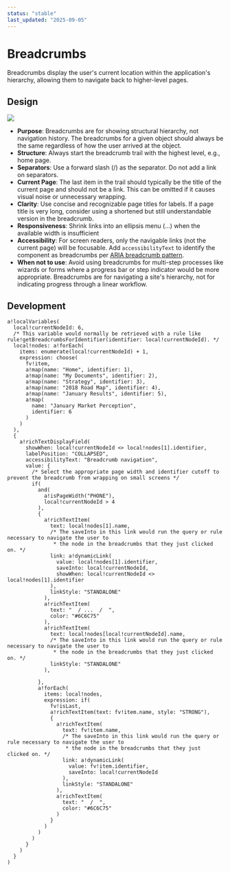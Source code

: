 ```yaml
---
status: "stable"
last_updated: "2025-09-05"
---
```


# Breadcrumbs

Breadcrumbs display the user's current location within the application's hierarchy, allowing them to navigate back to higher-level pages.


## Design

![](https://github.com/user-attachments/assets/a0994d9f-14a0-4b19-aa3f-891407c870cd)

- **Purpose**: Breadcrumbs are for showing structural hierarchy, not navigation history. The breadcrumbs for a given object should always be the same regardless of how the user arrived at the object.
- **Structure**: Always start the breadcrumb trail with the highest level, e.g., home page.
- **Separators**: Use a forward slash (/) as the separator. Do not add a link on separators.
- **Current Page**: The last item in the trail should typically be the title of the current page and should not be a link. This can be omitted if it causes visual noise or unnecessary wrapping.
- **Clarity**: Use concise and recognizable page titles for labels. If a page title is very long, consider using a shortened but still understandable version in the breadcrumb.
- **Responsiveness**: Shrink links into an ellipsis menu (...) when the available width is insufficient
- **Accessibility**: For screen readers, only the navigable links (not the current page) will be focusable. Add `accessibilityText` to identify the component as breadcrumbs per [ARIA breadcrumb pattern](https://www.w3.org/WAI/ARIA/apg/patterns/breadcrumb/examples/breadcrumb/).
- **When not to use**: Avoid using breadcrumbs for multi-step processes like wizards or forms where a progress bar or step indicator would be more appropriate. Breadcrumbs are for navigating a site's hierarchy, not for indicating progress through a linear workflow.

## Development

```
a!localVariables(
  local!currentNodeId: 6,
  /* This variable would normally be retrieved with a rule like rule!getBreadcrumbsForIdentifier(identifier: local!currentNodeId). */
  local!nodes: a!forEach(
    items: enumerate(local!currentNodeId) + 1,
    expression: choose(
      fv!item,
      a!map(name: "Home", identifier: 1),
      a!map(name: "My Documents", identifier: 2),
      a!map(name: "Strategy", identifier: 3),
      a!map(name: "2018 Road Map", identifier: 4),
      a!map(name: "January Results", identifier: 5),
      a!map(
        name: "January Market Perception",
        identifier: 6
      )
    )
  ),
  {
    a!richTextDisplayField(
      showWhen: local!currentNodeId <> local!nodes[1].identifier,
      labelPosition: "COLLAPSED",
      accessibilityText: "Breadcrumb navigation",
      value: {
        /* Select the appropriate page width and identifier cutoff to prevent the breadcrumb from wrapping on small screens */
        if(
          and(
            a!isPageWidth("PHONE"),
            local!currentNodeId > 4
          ),
          {
            a!richTextItem(
              text: local!nodes[1].name,
              /* The saveInto in this link would run the query or rule necessary to navigate the user to
               * the node in the breadcrumbs that they just clicked on. */
              link: a!dynamicLink(
                value: local!nodes[1].identifier,
                saveInto: local!currentNodeId,
                showWhen: local!currentNodeId <> local!nodes[1].identifier
              ),
              linkStyle: "STANDALONE"
            ),
            a!richTextItem(
              text: "  / ...  /  ",
              color: "#6C6C75"
            ),
            a!richTextItem(
              text: local!nodes[local!currentNodeId].name,
              /* The saveInto in this link would run the query or rule necessary to navigate the user to
               * the node in the breadcrumbs that they just clicked on. */
              linkStyle: "STANDALONE"
            ),

          },
          a!forEach(
            items: local!nodes,
            expression: if(
              fv!isLast,
              a!richTextItem(text: fv!item.name, style: "STRONG"),
              {
                a!richTextItem(
                  text: fv!item.name,
                  /* The saveInto in this link would run the query or rule necessary to navigate the user to
                   * the node in the breadcrumbs that they just clicked on. */
                  link: a!dynamicLink(
                    value: fv!item.identifier,
                    saveInto: local!currentNodeId
                  ),
                  linkStyle: "STANDALONE"
                ),
                a!richTextItem(
                  text: "  /  ",
                  color: "#6C6C75"
                )
              }
            )
          )
        )
      }
    )
  }
)
```
